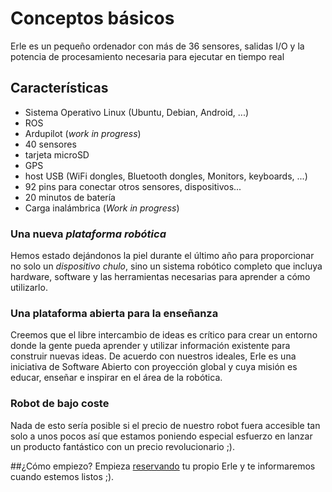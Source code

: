 # Conceptos básicos

Erle es un pequeño ordenador con más de 36 sensores, salidas I/O y la potencia de procesamiento necesaria para ejecutar en tiempo real

## Características
* Sistema Operativo Linux (Ubuntu, Debian, Android, ...)
* ROS
* Ardupilot (*work in progress*)
* 40 sensores
* tarjeta microSD
* GPS
* host USB (WiFi dongles, Bluetooth dongles, Monitors, keyboards, ...)
* 92 pins para conectar otros sensores, dispositivos...
* 20 minutos de batería
* Carga inalámbrica (*Work in progress*)

### Una nueva *plataforma robótica*
Hemos estado dejándonos la piel durante el último año para proporcionar no solo un *dispositivo chulo*, sino un sistema robótico completo que incluya hardware, software y las herramientas necesarias para aprender a cómo utilizarlo.


### Una plataforma abierta para la enseñanza

Creemos que el libre intercambio de ideas es crítico para crear un entorno donde la gente pueda aprender y utilizar información existente para construir nuevas ideas. De acuerdo con nuestros ideales, Erle es una iniciativa de Software Abierto con proyección global y cuya misión es educar, enseñar e inspirar en el área de la robótica.

### Robot de bajo coste
Nada de esto sería posible si el precio de nuestro robot fuera accesible tan solo a unos pocos así que estamos poniendo especial esfuerzo en lanzar un producto fantástico con un precio revolucionario ;).


##¿Cómo empiezo?
Empieza [reservando](http://erlerobot.com/preorder.html) tu propio Erle y te informaremos cuando estemos listos ;).

